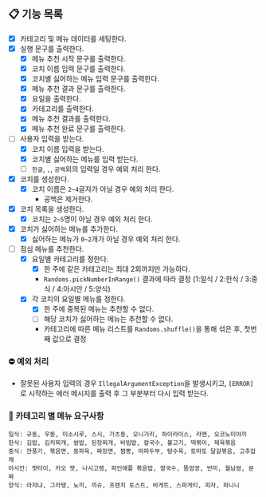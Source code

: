 ## 📋 기능 목록

- [x] 카테고리 및 메뉴 데이터를 세팅한다.
- [x] 실행 문구를 출력한다.
    - [x] 메뉴 추천 시작 문구를 출력한다.
    - [x] 코치 이름 입력 문구를 출력한다.
    - [x] 코치별 싫어하는 메뉴 입력 문구를 출력한다.
    - [x] 메뉴 추천 결과 문구를 출력한다.
    - [x] 요일을 출력한다.
    - [x] 카테고리를 출력한다.
    - [x] 메뉴 추천 결과를 출력한다.
    - [x] 메뉴 추천 완료 문구를 출력한다.
- [ ] 사용자 입력을 받는다.
    - [x] 코치 이름 입력을 받는다.
    - [x] 코치별 싫어하는 메뉴를 입력 받는다.
    - [ ] `한글`, `,`, `공백`외의 입력일 경우 예외 처리 한다.
- [x] 코치를 생성한다.
    - [x] 코치 이름은 `2~4`글자가 아닐 경우 예외 처리 한다.
        - 공백은 제거한다.
- [x] 코치 목록을 생성한다.
    - [x] 코치는 `2~5`명이 아닐 경우 예외 처리 한다.
- [x] 코치가 싫어하는 메뉴를 추가한다.
    - [x] 싫어하는 메뉴가 `0~2`개가 아닐 경우 예외 처리 한다.
- [ ] 점심 메뉴를 추천한다.
    - [x] 요일별 카테고리를 정한다.
        - [x] 한 주에 같은 카테고리는 최대 2회까지만 가능하다.
        - `Randoms.pickNumberInRange()` 결과에 따라 결정 (1:일식 / 2:한식 / 3:중식 / 4:아시안 / 5:양식)
    - [x] 각 코치의 요일별 메뉴를 정한다.
        - [x] 한 주에 중복된 메뉴는 추천할 수 없다.
        - [ ] 해당 코치가 싫어하는 메뉴는 추천할 수 없다.
        - 카테고리에 따른 메뉴 리스트를 `Randoms.shuffle()`을 통해 섞은 후, 첫번 째 값으로 결정

### ⛔️ 예외 처리

- 잘못된 사용자 입력의 경우 `IllegalArgumentException`을 발생시키고, `[ERROR]`로 시작하는 에러 메시지를 출력 후 그 부분부터 다시 입력 받는다.

### 🍴 카테고리 별 메뉴 요구사항

```text
일식: 규동, 우동, 미소시루, 스시, 가츠동, 오니기리, 하이라이스, 라멘, 오코노미야끼
한식: 김밥, 김치찌개, 쌈밥, 된장찌개, 비빔밥, 칼국수, 불고기, 떡볶이, 제육볶음
중식: 깐풍기, 볶음면, 동파육, 짜장면, 짬뽕, 마파두부, 탕수육, 토마토 달걀볶음, 고추잡채
아시안: 팟타이, 카오 팟, 나시고렝, 파인애플 볶음밥, 쌀국수, 똠얌꿍, 반미, 월남쌈, 분짜
양식: 라자냐, 그라탱, 뇨끼, 끼슈, 프렌치 토스트, 바게트, 스파게티, 피자, 파니니
```
